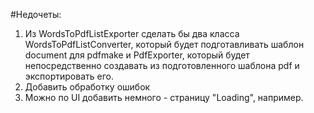 #Недочеты:

1. Из WordsToPdfListExporter сделать бы два класса WordsToPdfListConverter, который будет подготавливать шаблон document для pdfmake и PdfExporter, который будет непосредственно создавать из подготовленного шаблона pdf и экспортировать его.
2. Добавить обработку ошибок
3. Можно по UI добавить немного - страницу "Loading", например.
